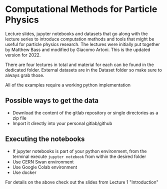 # Computational Methods for Particle Physics


Lecture slides, jupyter notebooks and datasets that go along with the lecture series to introduce computation methods and tools that might be useful for particle physics research. The lectures were initially put together by Matthew Bass and modified by Giacomo Artoni. This is the updated version for 2022.

There are four lectures in total and material for each can be found in the dedicated folder. External datasets are in the Dataset folder so make sure to always grab those.

All of the examples require a working python implementation 

## Possible ways to get the data

- Download the content of the gitlab repository or single directories as a zip file
- Import it directly into your personal gitlab/github

## Executing the notebooks

- If jupyter notebooks is part of your python environment, from the terminal execute `jupyter notebook` from within the desired folder
- Use CERN Swan environment
- Use Google Colab environment
- Use docker

For details on the above check out the slides from Lecture 1 "Introduction"


